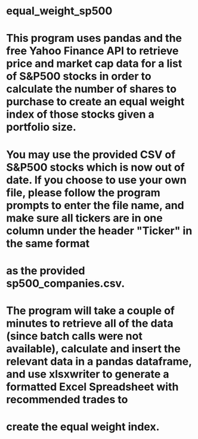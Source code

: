 # equal_weight_sp500
# This program uses pandas and the free Yahoo Finance API to retrieve price and market cap data for a list of S&P500 stocks in order to calculate the number of shares to purchase to create an equal weight index of those stocks given a portfolio size.
# You may use the provided CSV of S&P500 stocks which is now out of date. If you choose to use your own file, please follow the program prompts to enter the file name, and make sure all tickers are in one column under the header "Ticker" in the same format
# as the provided sp500_companies.csv.
# The program will take a couple of minutes to retrieve all of the data (since batch calls were not available), calculate and insert the relevant data in a pandas dataframe, and use xlsxwriter to generate a formatted Excel Spreadsheet with recommended trades to
# create the equal weight index.
